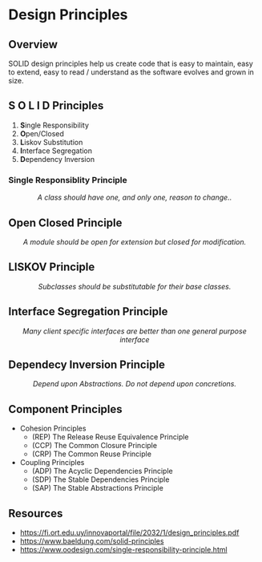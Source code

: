 # Design Principles

## Overview
SOLID design principles help us create code that is easy to maintain, easy to extend, easy to read / understand as the software evolves and grown in size.

## S O L I D Principles
1. **S**ingle Responsibility
2. **O**pen/Closed
3. **L**iskov Substitution
4. **I**nterface Segregation
5. **D**ependency Inversion

### Single Responsiblity Principle
<p align="center">
  <i>A class should have one, and only one, reason to change..</i>
</p>


## Open Closed Principle
<p align="center">
  <i>A module should be open for extension but closed for modification.</i>
</p>

## LISKOV Principle
<p align="center">
  <i>Subclasses should be substitutable for their base classes.</i>
</p>

## Interface Segregation Principle
<p align="center">
  <i>Many client specific interfaces are better than one general purpose interface</i>
</p>

## Dependecy Inversion Principle
<p align="center">
  <i>Depend upon Abstractions. Do not depend upon concretions.</i>
</p>

## Component Principles
- Cohesion Principles
  - (REP) The Release Reuse Equivalence Principle
  - (CCP) The Common Closure Principle
  - (CRP) The Common Reuse Principle
- Coupling Principles
  - (ADP) The Acyclic Dependencies Principle
  - (SDP) The Stable Dependencies Principle
  - (SAP) The Stable Abstractions Principle

## Resources
- https://fi.ort.edu.uy/innovaportal/file/2032/1/design_principles.pdf
- https://www.baeldung.com/solid-principles
- https://www.oodesign.com/single-responsibility-principle.html
